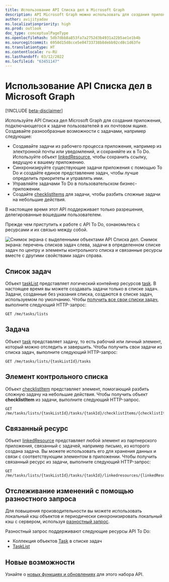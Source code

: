 ```yaml
---
title: Использование API Списка дел в Microsoft Graph
description: API Microsoft Graph можно использовать для создания приложения, подключающегося к задачам и спискам задач в Списке дел Microsoft.
author: avijityadav
ms.localizationpriority: high
ms.prod: outlook
doc_type: conceptualPageType
ms.openlocfilehash: 5db7dbb8a853fa7a2752d3b4931a22b5ae1e1b4b
ms.sourcegitcommit: 6950d15d8cce5e04733738b8debb92cd8c1d63fe
ms.translationtype: HT
ms.contentlocale: ru-RU
ms.lasthandoff: 03/12/2022
ms.locfileid: "63451147"
---
```

# <a name="use-the-to-do-api-in-microsoft-graph"></a>Использование API Списка дел в Microsoft Graph

[!INCLUDE [beta-disclaimer](../../includes/beta-disclaimer.md)]

Используйте API Списка дел Microsoft Graph для создания приложения, подключающегося к задаче пользователей в их почтовом ящике. Создавайте разнообразные возможности с задачами, например следующие:

* Создавайте задачи из рабочего процесса приложения, например из электронной почты или уведомлений, и сохраняйте их в To Do. Используйте объект [linkedResource](linkedresource.md), чтобы сохранить ссылку, ведущую к вашему приложению.
* Синхронизируйте существующие задачи приложения с помощью To Do и создайте единое представление задач, чтобы лучше определить приоритеты и управлять ими.
* Управляйте задачами To Do в пользовательском бизнес-приложении.
* Создайте [checklistItems](checklistitem.md) для задачи, чтобы разбить сложные задачи на небольшие действия.

В настоящее время этот API поддерживает только разрешения, делегированные вошедшим пользователем.

Прежде чем приступить к работе с API To Do, ознакомьтесь с ресурсами и их связью между собой.

![Снимок экрана с выделенными объектами API Списка дел. Снимок экрана: перечень списков задач слева, задачи в определенном списке задач по центру и элементы контрольного списка и связанные ресурсы вместе с другими свойствами задач справа.](/graph/images/tasks-api-entities.png)

## <a name="task-list"></a>Список задач

Объект [taskList](./basetasklist.md) представляет логический контейнер ресурсов [task](./basetask.md). В настоящее время вы можете создавать задачи только в списке задач. Задачи, созданные без указания списка, создаются в списке задач, используемом по умолчанию. Чтобы [получить все свои списки задач](../api/basetasklist-get.md), выполните следующий HTTP-запрос:

``` http
GET /me/tasks/lists
```

## <a name="task"></a>Задача

Объект [task](./basetask.md) представляет задачу, то есть рабочий или личный элемент, который можно отследить и завершить. Чтобы получить свои задачи из списка задач, выполните следующий HTTP-запрос:
``` http
GET /me/tasks/lists/{taskListId}/tasks
```

## <a name="checklist-item"></a>Элемент контрольного списка 

Объект [checklistItem](checklistitem.md) представляет элемент, помогающий разбить сложную задачу на небольшие действия. Чтобы получить объект **checklistItem** из задачи, выполните следующий HTTP-запрос.
``` http
GET /me/tasks/lists/{taskListId}/tasks/{taskId}/checklistItems/{checklistItems}
```

## <a name="linked-resource"></a>Связанный ресурс

Объект [linkedResource](linkedresource_v2.md) представляет любой элемент из партнерского приложения, связанный с задачей, например письмо, из которого создана задача. Вы можете использовать его для хранения данных и связи с соответствующим элементом в приложении. Чтобы получить связанный ресурс из задачи, выполните следующий HTTP-запрос:
``` http
GET /me/tasks/lists/{taskListId}/tasks/{taskId}/linkedresources/{linkedResourceId}
```

## <a name="track-changes-using-delta-query"></a>Отслеживание изменений с помощью разностного запроса

Для повышения производительности вы можете использовать локальный кэш объектов и периодически синхронизировать локальный кэш с сервером, используя [разностный запрос](/graph/delta-query-overview).

Разностный запрос поддерживают следующие ресурсы API To Do:
* Коллекция объектов [Task](./basetask.md) в списке задач
* [TaskList](./basetasklist.md)

## <a name="whats-new"></a>Новые возможности
Узнайте о [новых функциях и обновлениях](/graph/whats-new-overview) для этого набора API.
